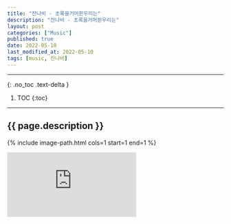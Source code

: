 ```yaml
---
title: "잔나비 - 초록을거머쥔우리는"
description: "잔나비 - 초록을거머쥔우리는"
layout: post
categories: ["Music"]
published: true
date: 2022-05-10
last_modified_at: 2022-05-10
tags: [music, 잔나비]
---
```

---
{: .no_toc .text-delta }

1. TOC
{:toc}
---

<!-- 글의 제목은 ##
    나머지 큰 제목은 ###
    이후 나머지는 3개이상 -->

## {{ page.description }}

{% include image-path.html cols=1 start=1 end=1 %}

<div class="video-container">
<iframe src="https://www.youtube.com/embed/TqVw-Lv3wBo" title="YouTube video player" frameborder="0" allow="accelerometer; autoplay; clipboard-write; encrypted-media; gyroscope; picture-in-picture; web-share" referrerpolicy="strict-origin-when-cross-origin" allowfullscreen></iframe>
</div>